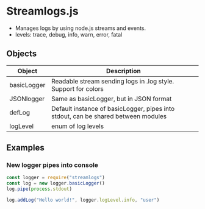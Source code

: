 # Streamlogs.js
- Manages logs by using node.js streams and events.
- levels: trace, debug, info, warn, error, fatal
## Objects

|Object|Description|
|-------|-----------|
|basicLogger|Readable stream sending logs in .log style. Support for colors|
|JSONlogger|Same as basicLogger, but in JSON format|
|defLog|Default instance of basicLogger, pipes into stdout, can be shared between modules|
|logLevel|enum of log levels|


## Examples
### New logger pipes into console
```javascript
const logger = require("streamlogs")
const log = new logger.basicLogger()
log.pipe(process.stdout)

log.addLog("Hello world!", logger.logLevel.info, "user")
```